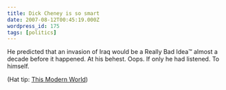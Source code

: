 ```yaml
---
title: Dick Cheney is so smart
date: 2007-08-12T00:45:19.000Z
wordpress_id: 175
tags: [politics]
---
```


He predicted that an invasion of Iraq would be a Really Bad Idea™ almost a decade before it happened. At his behest. Oops. If only he had listened. To himself.

(Hat tip: [This Modern World](http://thismodernworld.com/3918))


